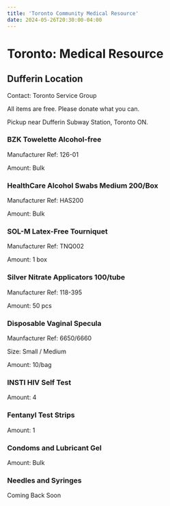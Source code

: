 ```yaml
---
title: 'Toronto Community Medical Resource'
date: 2024-05-26T20:30:00-04:00
---
```


# Toronto: Medical Resource
## Dufferin Location

Contact: Toronto Service Group <MailTo template="toronto [at] oneamongus [dot] ca" />

All items are free. Please donate what you can.

Pickup near Dufferin Subway Station, Toronto ON.

### BZK Towelette Alcohol-free

Manufacturer Ref: 126-01

Amount: Bulk

### HealthCare Alcohol Swabs Medium 200/Box

Manufacturer Ref: HAS200

Amount: Bulk

### SOL-M Latex-Free Tourniquet

Manufacturer Ref: TNQ002

Amount: 1 box

### Silver Nitrate Applicators 100/tube

Manufacturer Ref: 118-395

Amount: 50 pcs

### Disposable Vaginal Specula

Maunfacturer Ref: 6650/6660

Size: Small / Medium

Amount: 10/bag

### INSTI HIV Self Test

Amount: 4

### Fentanyl Test Strips

Amount: 1

### Condoms and Lubricant Gel

Amount: Bulk

### Needles and Syringes

Coming Back Soon
